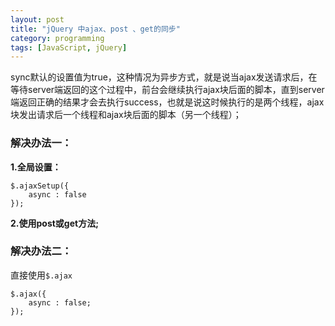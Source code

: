 ```yaml
---
layout: post
title: "jQuery 中ajax、post 、get的同步"
category: programming
tags: [JavaScript, jQuery]
---
```


sync默认的设置值为true，这种情况为异步方式，就是说当ajax发送请求后，在等待server端返回的这个过程中，前台会继续执行ajax块后面的脚本，直到server端返回正确的结果才会去执行success，也就是说这时候执行的是两个线程，ajax块发出请求后一个线程和ajax块后面的脚本（另一个线程）；

### 解决办法一：

**1.全局设置：**  

	$.ajaxSetup({   
		async : false  
	});  

**2.使用post或get方法;**	

<!--break-->

### 解决办法二：

直接使用`$.ajax`  

	$.ajax({   
		async : false;
	});  
	